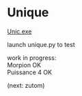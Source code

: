 # Unique


<a id="raw-url" href="https://github.com/NaloK7/Unique/tree/master/Unique-v0.1/unique-V0.1.exe">Unic.exe</a>

launch unique.py to test

work in progress:  
Morpion OK  
Puissance 4 OK

(next: zutom)
